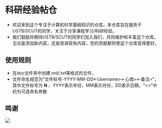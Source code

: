 # 科研经验帖仓
- 欢迎来到这个专注于计算机科学基础知识的仓库。本仓库旨在服务于USTB/SCUT的同学，关注于分享课程学习/科研经验。
- 我们鼓励并期待USTB/SCUT的同学们加入我们，共同维护和丰富这个仓库。无论是添加新内容，还是改进现有内容，您的贡献都将使这个仓库变得更好。

## 使用规则
- 在doc文件夹中创建.md/.txt等格式的文件，
- 文件命名规范为"文件标号-YYYY-MM-DD<-Username><-心情><-备注>"，其中文件标号为 **N** <!-- FILE_COUNT --> ，YYYY表示年份，MM表示月份，DD表示日期，"<>"中的为可选命名参数

## 鸣谢

<a href="https://github.com/USTB-SCUT/repo4scirec/graphs/contributors">
  <img src="https://contrib.rocks/image?repo=USTB-SCUT/repo4scirec" />
</a>